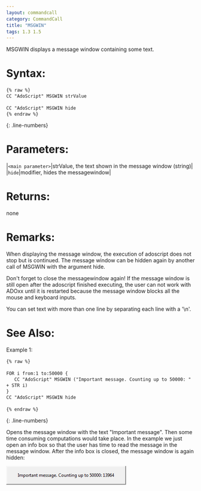```yaml
---
layout: commandcall
category: CommandCall
title: "MSGWIN"
tags: 1.3 1.5
---
```


MSGWIN displays a message window containing some text.

# Syntax:  

```adoscript
{% raw %}
CC "AdoScript" MSGWIN strValue

CC "AdoScript" MSGWIN hide
{% endraw %}
```
{: .line-numbers}

# Parameters:  

|`<main parameter>`|strValue, the text shown in the message window (string)|
|`hide`|modifier, hides the messagewindow|

# Returns:  

none

# Remarks:

When displaying the message window, the execution of adoscript does not stop but is continued. The message window can be hidden again by another call of MSGWIN with the argument hide.

Don't forget to close the messagewindow again! If the message window is still open after the adoscript finished executing, the user can not work with ADOxx until it is restarted because the message window blocks all the mouse and keyboard inputs.

You can set text with more than one line by separating each line with a '\n'.

# See Also:



Example 1:

```adoscript
{% raw %}

FOR i from:1 to:50000 {
   CC "AdoScript" MSGWIN ("Important message. Counting up to 50000: " + STR i)
}
CC "AdoScript" MSGWIN hide

{% endraw %}
```
{: .line-numbers}

Opens the message window with the text "Important message". Then some time consuming computations would take place. In the example we just open an info box so that the user has time to read the message in the message window. After the info box is closed, the message window is again hidden:

![](/images/MSGWIN.png)
